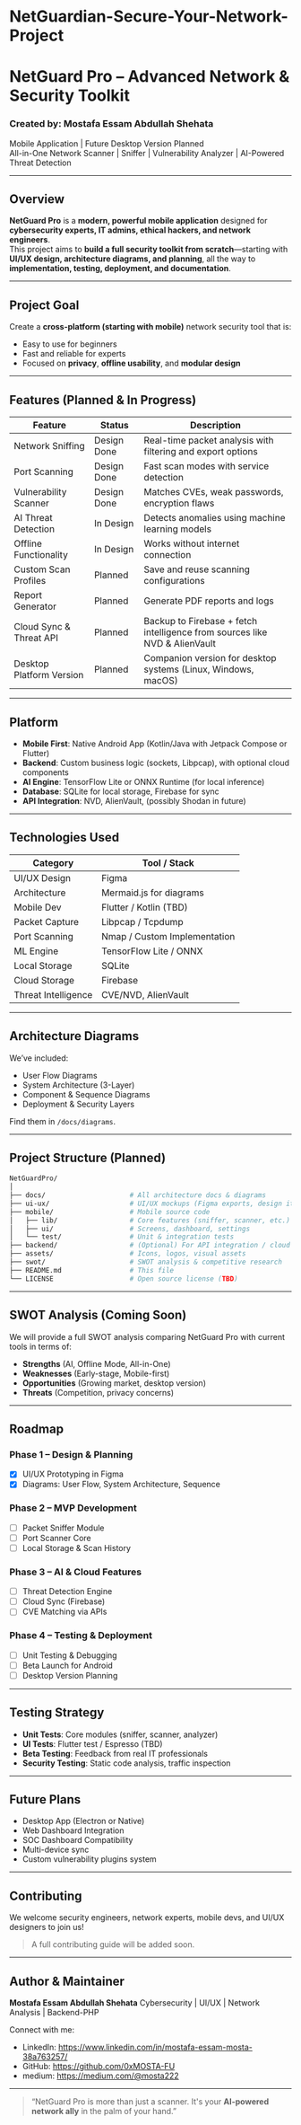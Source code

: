 # NetGuardian-Secure-Your-Network-Project


#  NetGuard Pro – Advanced Network & Security Toolkit

### Created by: Mostafa Essam Abdullah Shehata  
 Mobile Application |  Future Desktop Version Planned  
 All-in-One Network Scanner | Sniffer | Vulnerability Analyzer | AI-Powered Threat Detection

---

##  Overview

**NetGuard Pro** is a **modern, powerful mobile application** designed for **cybersecurity experts, IT admins, ethical hackers, and network engineers**.  
This project aims to **build a full security toolkit from scratch**—starting with **UI/UX design, architecture diagrams, and planning**, all the way to **implementation, testing, deployment, and documentation**.

---

##  Project Goal

Create a **cross-platform (starting with mobile)** network security tool that is:
-  Easy to use for beginners
-  Fast and reliable for experts
-  Focused on **privacy**, **offline usability**, and **modular design**

---

##  Features (Planned & In Progress)

| Feature                         | Status      | Description                                                                 |
| ------------------------------ | ----------- | --------------------------------------------------------------------------- |
|  Network Sniffing             | Design Done | Real-time packet analysis with filtering and export options                 |
|  Port Scanning                | Design Done | Fast scan modes with service detection                                      |
|  Vulnerability Scanner        | Design Done | Matches CVEs, weak passwords, encryption flaws                              |
|  AI Threat Detection          | In Design   | Detects anomalies using machine learning models                             |
|  Offline Functionality        | In Design   | Works without internet connection                                           |
|  Custom Scan Profiles         | Planned     | Save and reuse scanning configurations                                      |
|  Report Generator             | Planned     | Generate PDF reports and logs                                               |
|  Cloud Sync & Threat API      | Planned     | Backup to Firebase + fetch intelligence from sources like NVD & AlienVault  |
|  Desktop Platform Version     | Planned     | Companion version for desktop systems (Linux, Windows, macOS)              |

---

##  Platform

- **Mobile First**: Native Android App (Kotlin/Java with Jetpack Compose or Flutter)
- **Backend**: Custom business logic (sockets, Libpcap), with optional cloud components
- **AI Engine**: TensorFlow Lite or ONNX Runtime (for local inference)
- **Database**: SQLite for local storage, Firebase for sync
- **API Integration**: NVD, AlienVault, (possibly Shodan in future)

---

##  Technologies Used

| Category          | Tool / Stack               |
| ----------------- | -------------------------- |
| UI/UX Design      | Figma                      |
| Architecture      | Mermaid.js for diagrams    |
| Mobile Dev        | Flutter / Kotlin (TBD)     |
| Packet Capture    | Libpcap / Tcpdump          |
| Port Scanning     | Nmap / Custom Implementation |
| ML Engine         | TensorFlow Lite / ONNX     |
| Local Storage     | SQLite                     |
| Cloud Storage     | Firebase                   |
| Threat Intelligence | CVE/NVD, AlienVault       |

---

##  Architecture Diagrams

We’ve included:
-  User Flow Diagrams
-  System Architecture (3-Layer)
-  Component & Sequence Diagrams
-  Deployment & Security Layers

Find them in `/docs/diagrams`.

---

##  Project Structure (Planned)

```bash
NetGuardPro/
│
├── docs/                     # All architecture docs & diagrams
├── ui-ux/                    # UI/UX mockups (Figma exports, design iterations)
├── mobile/                   # Mobile source code
│   ├── lib/                  # Core features (sniffer, scanner, etc.)
│   ├── ui/                   # Screens, dashboard, settings
│   └── test/                 # Unit & integration tests
├── backend/                  # (Optional) For API integration / cloud
├── assets/                   # Icons, logos, visual assets
├── swot/                     # SWOT analysis & competitive research
├── README.md                 # This file
└── LICENSE                   # Open source license (TBD)
````

---

##  SWOT Analysis (Coming Soon)

We will provide a full SWOT analysis comparing NetGuard Pro with current tools in terms of:

* **Strengths** (AI, Offline Mode, All-in-One)
* **Weaknesses** (Early-stage, Mobile-first)
* **Opportunities** (Growing market, desktop version)
* **Threats** (Competition, privacy concerns)

---

##  Roadmap

### Phase 1 – Design & Planning 

* [x] UI/UX Prototyping in Figma
* [x] Diagrams: User Flow, System Architecture, Sequence

### Phase 2 – MVP Development 

* [ ] Packet Sniffer Module
* [ ] Port Scanner Core
* [ ] Local Storage & Scan History

### Phase 3 – AI & Cloud Features

* [ ] Threat Detection Engine
* [ ] Cloud Sync (Firebase)
* [ ] CVE Matching via APIs

### Phase 4 – Testing & Deployment

* [ ] Unit Testing & Debugging
* [ ] Beta Launch for Android
* [ ] Desktop Version Planning

---

##  Testing Strategy

* **Unit Tests**: Core modules (sniffer, scanner, analyzer)
* **UI Tests**: Flutter test / Espresso (TBD)
* **Beta Testing**: Feedback from real IT professionals
* **Security Testing**: Static code analysis, traffic inspection

---

##  Future Plans

* Desktop App (Electron or Native)
* Web Dashboard Integration
* SOC Dashboard Compatibility
* Multi-device sync
* Custom vulnerability plugins system

---

##  Contributing

We welcome security engineers, network experts, mobile devs, and UI/UX designers to join us!

> A full contributing guide will be added soon.


---

##  Author & Maintainer

**Mostafa Essam Abdullah Shehata**
Cybersecurity | UI/UX | Network Analysis | Backend-PHP

Connect with me:

* LinkedIn: https://www.linkedin.com/in/mostafa-essam-mosta-38a763257/
* GitHub: https://github.com/0xMOSTA-FU
* medium: https://medium.com/@mosta222

---

> “NetGuard Pro is more than just a scanner. It's your **AI-powered network ally** in the palm of your hand.”


